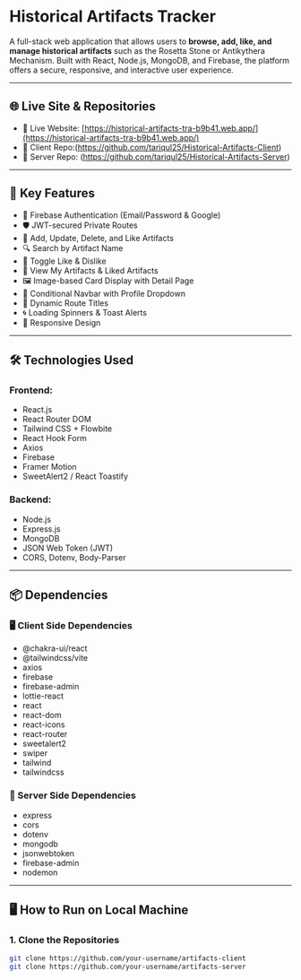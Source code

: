 #  Historical Artifacts Tracker

A full-stack web application that allows users to **browse, add, like, and manage historical artifacts** such as the Rosetta Stone or Antikythera Mechanism. Built with React, Node.js, MongoDB, and Firebase, the platform offers a secure, responsive, and interactive user experience.


---

## 🌐 Live Site & Repositories

- 🔗 Live Website: [https://historical-artifacts-tra-b9b41.web.app/](https://historical-artifacts-tra-b9b41.web.app/)
- 🧠 Client Repo:(https://github.com/tariqul25/Historical-Artifacts-Client)
- 🧪 Server Repo: (https://github.com/tariqul25/Historical-Artifacts-Server)
---

## 🚀 Key Features

- 🔐 Firebase Authentication (Email/Password & Google)
- 🛡️ JWT-secured Private Routes
- 🧾 Add, Update, Delete, and Like Artifacts
- 🔍 Search by Artifact Name
- 💙 Toggle Like & Dislike
- 📜 View My Artifacts & Liked Artifacts
- 🖼️ Image-based Card Display with Detail Page
- 🧑 Conditional Navbar with Profile Dropdown
- 🎯 Dynamic Route Titles
- 🌀 Loading Spinners & Toast Alerts
- 📱 Responsive Design

---

## 🛠️ Technologies Used

### Frontend:
- React.js
- React Router DOM
- Tailwind CSS + Flowbite
- React Hook Form
- Axios
- Firebase
- Framer Motion
- SweetAlert2 / React Toastify

### Backend:
- Node.js
- Express.js
- MongoDB
- JSON Web Token (JWT)
- CORS, Dotenv, Body-Parser

---

## 📦 Dependencies

### 🖥️ Client Side Dependencies

- @chakra-ui/react
- @tailwindcss/vite
- axios
- firebase
- firebase-admin
- lottie-react
- react
- react-dom
- react-icons
- react-router
- sweetalert2
- swiper
- tailwind
- tailwindcss

### 🧪 Server Side Dependencies

- express
- cors
- dotenv
- mongodb
- jsonwebtoken
- firebase-admin
- nodemon

---

## 🖥️ How to Run on Local Machine

### 1. Clone the Repositories
```bash
git clone https://github.com/your-username/artifacts-client
git clone https://github.com/your-username/artifacts-server
